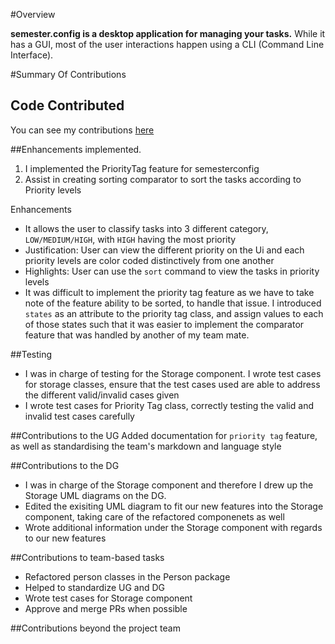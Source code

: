 #Overview

**semester.config is a desktop application for managing your tasks.**
While it has a GUI, most of the user interactions happen using a CLI (Command Line Interface).

#Summary Of Contributions

## Code Contributed
You can see my contributions [here](https://nus-cs2103-ay2021s2.github.io/tp-dashboard/?search=&sort=groupTitle&sortWithin=title&timeframe=commit&mergegroup=&groupSelect=groupByRepos&breakdown=true&checkedFileTypes=docs~functional-code~test-code~other&since=)

##Enhancements implemented.
1) I implemented the PriorityTag feature for semesterconfig
2) Assist in creating sorting comparator to sort the tasks according to Priority levels

Enhancements
* It allows the user to classify tasks into 3 different category, `LOW/MEDIUM/HIGH`, with `HIGH` having the most priority 
* Justification: User can view the different priority on the Ui and each priority levels are color coded distinctively from one another
* Highlights: User can use the `sort` command to view the tasks in priority levels 
* It was difficult to implement the priority tag feature as we have to take note of the feature ability to be sorted, to handle that issue. I introduced `states` as an attribute to the priority tag class, and assign values to each of those states such that it was easier to implement the comparator feature that was handled by another of my team mate. 

##Testing
* I was in charge of testing for the Storage component. I wrote test cases for storage classes, ensure that the test cases used are able to address the different valid/invalid cases given
* I wrote test cases for Priority Tag class, correctly testing the valid and invalid test cases carefully

##Contributions to the UG
Added documentation for `priority tag` feature, as well as standardising the team's markdown and language style 

##Contributions to the DG
* I was in charge of the Storage component and therefore I drew up the Storage UML diagrams on the DG.
* Edited the exisiting UML diagram to fit our new features into the Storage component, taking care of the refactored componenets as well
* Wrote additional information under the Storage component with regards to our new features

##Contributions to team-based tasks
* Refactored person classes in the Person package 
* Helped to standardize UG and DG 
* Wrote test cases for Storage component
* Approve and merge PRs when possible

##Contributions beyond the project team


